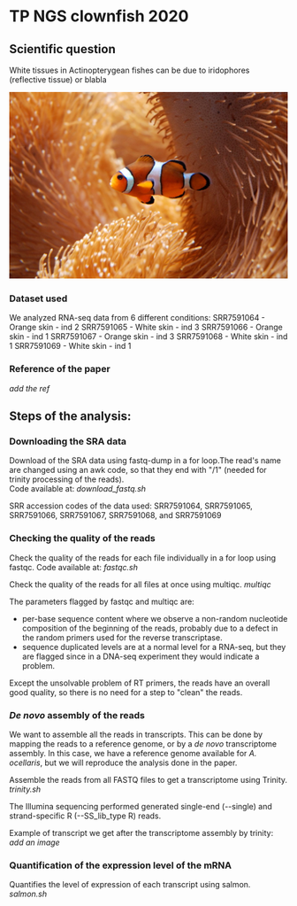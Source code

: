 # TP NGS clownfish 2020

## Scientific question 
White tissues in Actinopterygean fishes can be due to iridophores (reflective tissue) or blabla 

![screenshot](clownfish.jpeg) 
### Dataset used 
We analyzed RNA-seq data from 6 different conditions:
SRR7591064 - Orange skin - ind 2
SRR7591065 - White skin - ind 3
SRR7591066 - Orange skin - ind 1
SRR7591067 - Orange skin - ind 3
SRR7591068 - White skin - ind 1
SRR7591069 - White skin - ind 1

### Reference of the paper
_add the ref_

## Steps of the analysis:

### Downloading the SRA data
Download of the SRA data using fastq-dump in a for loop.The read's name are changed using an awk code, so that they end with "/1" (needed for trinity processing of the reads).   
Code available at: _download_fastq.sh_

SRR accession codes of the data used: SRR7591064, SRR7591065, SRR7591066, SRR7591067, SRR7591068, and SRR7591069

### Checking the quality of the reads
Check the quality of the reads for each file individually in a for loop using fastqc.
Code available at: _fastqc.sh_

Check the quality of the reads for all files at once using multiqc. _multiqc_

The parameters flagged by fastqc and multiqc are: 
- per-base sequence content where we observe a non-random nucleotide composition of the beginning of the reads, probably due to a defect in the random primers used for the reverse transcriptase. 
- sequence duplicated levels are at a normal level for a RNA-seq, but they are flagged since in a DNA-seq experiment they would indicate a problem.


Except the unsolvable problem of RT primers, the reads have an overall good quality, so there is no need for a step to "clean" the reads.

### _De novo_ assembly of the reads 
We want to assemble all the reads in transcripts. This can be done by mapping the reads to a reference genome, or by a _de novo_ transcriptome assembly. In this case, we have a reference genome available for _A. ocellaris_, but we will reproduce the analysis done in the paper.   

Assemble the reads from all FASTQ files to get a transcriptome using Trinity. _trinity.sh_

The Illumina sequencing performed generated single-end (--single) and strand-specific R (--SS_lib_type R) reads.

Example of transcript we get after the transcriptome assembly by trinity: *add an image*

### Quantification of the expression level of the mRNA
Quantifies the level of expression of each transcript using salmon. _salmon.sh_
 
